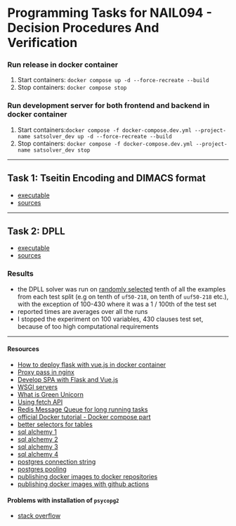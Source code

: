 # Programming Tasks for NAIL094 - Decision Procedures And Verification

### Run release in docker container

1. Start containers: `docker compose up -d --force-recreate --build`
2. Stop containers: `docker compose stop`

### Run development server for both frontend and backend in docker container

1. Start containers:`docker compose -f docker-compose.dev.yml --project-name satsolver_dev up -d --force-recreate --build`
2. Stop containers: `docker compose -f docker-compose.dev.yml --project-name satsolver_dev stop`

-------------------

## Task 1: Tseitin Encoding and DIMACS format
- [executable](satsolver/task1.py)
- [sources](satsolver/tseitin_encoding/)

----------------------

## Task 2: DPLL
- [executable](satsolver/task2.py)
- [sources](satsolver/dpll/)

### Results
- the DPLL solver was run on [randomly selected](satsolver/benchmark_preparation/filter_benchmark_files.py) tenth of all the examples from each test split (e.g on tenth of `uf50-218`, on tenth of `uuf50-218` etc.), with the exception of 100-430 where it was a 1 / 100th of the test set
- reported times are averages over all the runs
- I stopped the experiment on 100 variables, 430 clauses test set, because of too high computational requirements

-----

#### Resources

- [How to deploy flask with vue.js in docker container](https://testdriven.io/blog/deploying-flask-to-heroku-with-docker-and-gitlab/)
- [Proxy pass in nginx](https://dev.to/danielkun/nginx-everything-about-proxypass-2ona)
- [Develop SPA with Flask and Vue.js](https://testdriven.io/blog/developing-a-single-page-app-with-flask-and-vuejs/)
- [WSGI servers](https://www.fullstackpython.com/wsgi-servers.html)
- [What is Green Unicorn](https://vsupalov.com/what-is-gunicorn/)
- [Using fetch API](https://flaviocopes.com/fetch-api/)
- [Redis Message Queue for long running tasks](https://blog.miguelgrinberg.com/post/the-flask-mega-tutorial-part-xxii-background-jobs)
- [official Docker tutorial - Docker compose part](https://docs.docker.com/get-started/08_using_compose/)
- [better selectors for tables](https://mdbootstrap.com/education/bootstrap/admin-dashboard-lesson-6/)
- [sql alchemy 1](https://realpython.com/python-sqlite-sqlalchemy/#working-with-sqlalchemy-and-python-objects)
- [sql alchemy 2](https://realpython.com/flask-by-example-part-2-postgres-sqlalchemy-and-alembic/)
- [sql alchemy 3](https://www.digitalocean.com/community/tutorials/how-to-use-a-postgresql-database-in-a-flask-application)
- [sql alchemy 4](https://www.learndatasci.com/tutorials/using-databases-python-postgres-sqlalchemy-and-alembic/)
- [postgres connection string](https://stackoverflow.com/questions/3582552/what-is-the-format-for-the-postgresql-connection-string-url)
- [postgres pooling](https://stackoverflow.blog/2020/10/14/improve-database-performance-with-connection-pooling/)
- [publishing docker images to docker repositories](https://docs.docker.com/docker-hub/repos/#pushing-a-docker-container-image-to-docker-hub)
- [publishing docker images with github actions](https://docs.github.com/en/actions/publishing-packages/publishing-docker-images)

#### Problems with installation of `psycopg2`

- [stack overflow](https://stackoverflow.com/questions/19843945/psycopg-python-h-no-such-file-or-directory)
